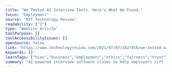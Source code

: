 ```yaml
---
title: "We Tested AI Interview Tools. Here’s What We Found."
focus: "Employment"
source: "MIT Technology Review"
readability: ["I"]
type: "Website Article"
toolPurpose: []
toolAccessibilityIssues: []
openSource: false
link: "https://www.technologyreview.com/2021/07/07/1027916/we-tested-ai-interview-tools/"
keywords: []
learnTags: ["bias","business","employment","ethics","fairness","trust"]
summary: "AI-powered interview software claims to help employers sift through applications to find the best people for the job. But as the demand for these technologies increases, so do questions about their accuracy and reliability. "
---
```



